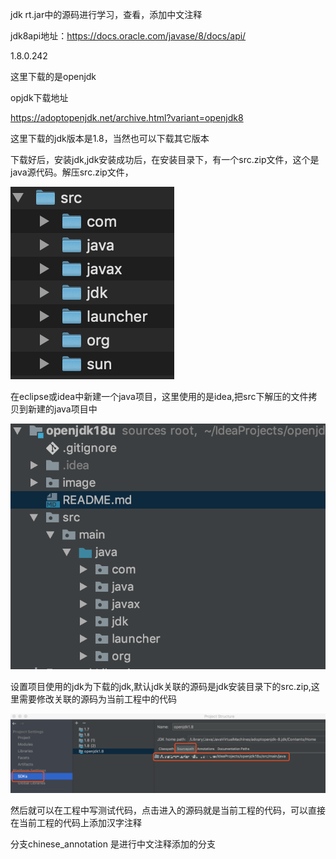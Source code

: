 jdk rt.jar中的源码进行学习，查看，添加中文注释

jdk8api地址：https://docs.oracle.com/javase/8/docs/api/

1.8.0.242

这里下载的是openjdk

opjdk下载地址

https://adoptopenjdk.net/archive.html?variant=openjdk8

这里下载的jdk版本是1.8，当然也可以下载其它版本

下载好后，安装jdk,jdk安装成功后，在安装目录下，有一个src.zip文件，这个是java源代码。解压src.zip文件，

![image-20200301234315175](image/image-20200301234315175.png)

在eclipse或idea中新建一个java项目，这里使用的是idea,把src下解压的文件拷贝到新建的java项目中

![image-20200301234502893](image/image-20200301234502893.png)

设置项目使用的jdk为下载的jdk,默认jdk关联的源码是jdk安装目录下的src.zip,这里需要修改关联的源码为当前工程中的代码

![image-20200301234919839](image/image-20200301234919839.png)

然后就可以在工程中写测试代码，点击进入的源码就是当前工程的代码，可以直接在当前工程的代码上添加汉字注释

分支chinese_annotation 是进行中文注释添加的分支

